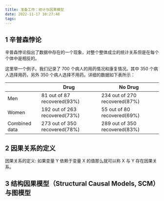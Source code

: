 ```yaml
---
title: 准备工作：统计与因果模型
date: 2022-11-17 10:27:48
tags:
---
```


## 1 辛普森悖论

辛普森悖论指出了数据中存在的一个现象，对整个整体成立的统计关系但是在每个个体中是相反的。

这里举一个例子。我们记录了 700 个病人的用药情况和康复情况。其中 350 个病人选择用药，另外 350 个病人选择不用药。详细的数据如下表所示：

|               | Drug                          | No Drug                       |
|---------------|-------------------------------|-------------------------------|
| Men           | 81 out of 87 recovered(93%)   | 234 out of 270 recovered(87%) |
| Women         | 192 out of 263 recovered(73%) | 55 out of 80 recovered(69%)   |
| Combined data | 273 out of 350 recovered(78%) | 289 out of 350 recovered(83%) |

## 2 因果关系的定义

因果关系的定义: 如果变量 Y 依赖于变量 X 的值那么就可以称 X 与 Y 存在因果关系。

## 3 结构因果模型（Structural Causal Models, SCM）与图模型
